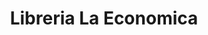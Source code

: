 ---
title: "Libreria La Economica"
url: /villa-canales/libreria-la-economica/
shop: material de oficina
---